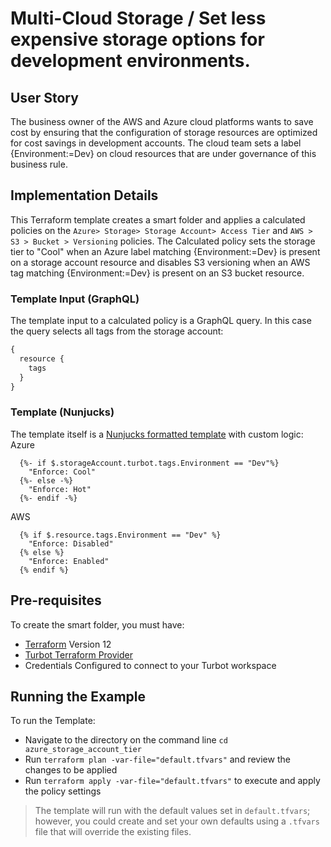 # Multi-Cloud Storage / Set less expensive storage options for development environments.

## User Story
The business owner of the AWS and Azure cloud platforms wants to save cost by ensuring that the configuration of storage resources are optimized for cost savings in development accounts. The cloud team sets a label {Environment:=Dev} on cloud resources that are under governance of this business rule.

## Implementation Details
This Terraform template creates a smart folder and applies a calculated policies on the `Azure> Storage> Storage Account> Access Tier` and `AWS > S3 > Bucket > Versioning` policies.  The Calculated policy sets the storage tier to "Cool" when an Azure label matching {Environment:=Dev} is present on a storage account resource and disables S3 versioning when an AWS tag matching {Environment:=Dev} is present on an S3 bucket resource.

### Template Input (GraphQL)
The template input to a calculated policy is a GraphQL query.  In this case the query selects all tags from the storage account:
```graphql
{ 
  resource {
    tags
  }
}
```
### Template (Nunjucks)
The template itself is a [Nunjucks formatted template](https://mozilla.github.io/nunjucks/templating.html) with custom logic:
Azure
```nunjucks
  {%- if $.storageAccount.turbot.tags.Environment == "Dev"%}
    "Enforce: Cool"
  {%- else -%}
    "Enforce: Hot"
  {%- endif -%}
```
AWS
```nunjucks
  {% if $.resource.tags.Environment == "Dev" %}
    "Enforce: Disabled"
  {% else %}
    "Enforce: Enabled"
  {% endif %}
```

## Pre-requisites

To create the smart folder, you must have:
- [Terraform](https://www.terraform.io) Version 12
- [Turbot Terraform Provider](https://github.com/turbotio/terraform-provider-turbot)
- Credentials Configured to connect to your Turbot workspace

## Running the Example

To run the Template:
- Navigate to the directory on the command line `cd azure_storage_account_tier`
- Run `terraform plan -var-file="default.tfvars"` and review the changes to be applied
- Run `terraform apply -var-file="default.tfvars"` to execute and apply the policy settings

> The template will run with the default values set in `default.tfvars`; however, you could create and set your own defaults using a `.tfvars` file that will override the existing files.